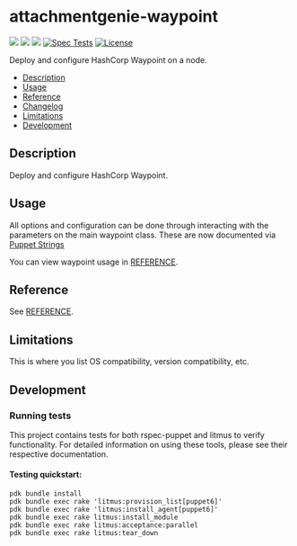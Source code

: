 # attachmentgenie-waypoint

[![](https://img.shields.io/puppetforge/pdk-version/attachmentgenie/waypoint.svg?style=popout)](https://forge.puppetlabs.com/attachmentgenie/waypoint)
[![](https://img.shields.io/puppetforge/v/attachmentgenie/waypoint.svg?style=popout)](https://forge.puppetlabs.com/attachmentgenie/waypoint)
[![](https://img.shields.io/puppetforge/dt/attachmentgenie/waypoint.svg?style=popout)](https://forge.puppetlabs.com/attachmentgenie/waypoint)
[![Spec Tests](https://github.com/attachmentgenie/attachmentgenie-waypoint/actions/workflows/spec.yml/badge.svg)](https://github.com/attachmentgenie/attachmentgenie-waypoint/actions/workflows/spec.yml)
[![License](https://img.shields.io/github/license/attachmentgenie/attachmentgenie-waypoint?stype=popout)](https://github.com/attachmentgenie/attachmentgenie-waypoint/blob/master/LICENSE)

Deploy and configure HashCorp Waypoint on a node.

- [Description](#description)
- [Usage](#usage)
- [Reference](#reference)
- [Changelog](#changelog)
- [Limitations](#limitations)
- [Development](#development)

## Description

Deploy and configure HashCorp Waypoint.

## Usage

All options and configuration can be done through interacting with the parameters
on the main waypoint class.
These are now documented via [Puppet Strings](https://github.com/puppetlabs/puppet-strings)

You can view waypoint usage in [REFERENCE](REFERENCE.md).

## Reference

See [REFERENCE](REFERENCE.md).

## Limitations

This is where you list OS compatibility, version compatibility, etc.

## Development

### Running tests

This project contains tests for both rspec-puppet and litmus to verify functionality. For detailed information on using these tools, please see their respective documentation.

#### Testing quickstart:

```
pdk bundle install
pdk bundle exec rake 'litmus:provision_list[puppet6]'
pdk bundle exec rake 'litmus:install_agent[puppet6]'
pdk bundle exec rake litmus:install_module
pdk bundle exec rake litmus:acceptance:parallel
pdk bundle exec rake litmus:tear_down
